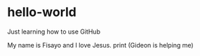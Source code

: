 # hello-world
Just learning how to use GitHub

My name is Fisayo and I love Jesus. 
print (Gideon is helping me)